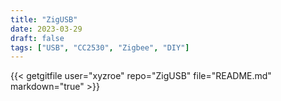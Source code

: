 ```yaml
---
title: "ZigUSB"
date: 2023-03-29
draft: false
tags: ["USB", "CC2530", "Zigbee", "DIY"]
---
```


{{< getgitfile user="xyzroe" repo="ZigUSB" file="README.md" markdown="true" >}}
